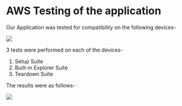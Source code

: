 # AWS Testing of the application

Our Application was tested for compatibility on the following devices-

![](https://github.com/kev5/Go-Meet/blob/master/Testing/AWS_Test.PNG)

3 tests were performed on each of the devices-

1. Setup Suite
2. Built-in Explorer Suite
3. Teardown Suite

The results were as follows-

![](https://github.com/kev5/Go-Meet/blob/master/Testing/DeviceTests.PNG)
